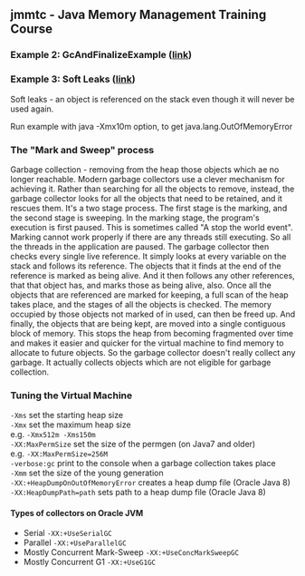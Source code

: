 jmmtc - Java Memory Management Training Course
----------------------------------------------

### Example 2: GcAndFinalizeExample ([link](src/main/java/learn/jvm/jmmtc/ex02gc))  

### Example 3: Soft Leaks ([link](src/main/java/learn/jvm/jmmtc/ex03softleaks))

Soft leaks - an object is referenced on the stack even though it will never be used again. 

Run example with java -Xmx10m option, to get java.lang.OutOfMemoryError

### The "Mark and Sweep" process

Garbage collection - removing from the heap those objects which ae no longer reachable.
Modern garbage collectors use a clever mechanism for achieving it. 
Rather than searching for all the objects to remove, instead, the garbage collector looks
for all the objects that need to be retained, and it rescues them.
It's a two stage process. The first stage is the marking, and the second stage is sweeping.
In the marking stage, the program's execution is first paused. This is sometimes called
"A stop the world event". Marking cannot work properly if there are any threads still executing.
So all the threads in the application are paused.
The garbage collector then checks every single live reference. It simply looks at every variable
on the stack and follows its reference. The objects that it finds at the end of the reference
is marked as being alive. And it then follows any other references, that that object has, 
and marks those as being alive, also.
Once all the objects that are referenced are marked for keeping, a full scan of the heap takes place,
and the stages of all the objects is checked.
The memory occupied by those objects not marked of in used, can then be freed up.
And finally, the objects that are being kept, are moved into a single contiguous block of memory.
This stops the heap from becoming fragmented over time and makes it easier and quicker 
for the virtual machine to find memory to allocate to future objects.
So the garbage collector doesn't really collect any garbage. It actually collects objects which
are not eligible for garbage collection.


### Tuning the Virtual Machine

`-Xms`    set the starting heap size  
`-Xmx`    set the maximum heap size  
e.g. `-Xmx512m -Xms150m`  
`-XX:MaxPermSize`     set the size of the permgen (on Java7 and older)  
e.g. `-XX:MaxPermSize=256M`  
`-verbose:gc`     print to the console when a garbage collection takes place  
`-Xmm`     set the size of the young generation  
`-XX:+HeapDumpOnOutOfMemoryError`  creates a heap dump file (Oracle Java 8)  
`-XX:HeapDumpPath=path`     sets path to a heap dump file (Oracle Java 8)  

#### Types of collectors on Oracle JVM

* Serial    `-XX:+UseSerialGC`
* Parallel  `-XX:+UseParallelGC`
* Mostly Concurrent Mark-Sweep `-XX:+UseConcMarkSweepGC`
* Mostly Concurrent G1  `-XX:+UseG1GC`

